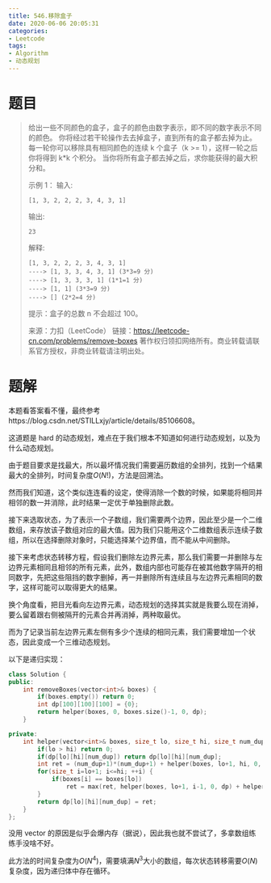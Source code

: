 ```yaml
---
title: 546.移除盒子
date: 2020-06-06 20:05:31
categories:
- Leetcode
tags:
- Algorithm
- 动态规划
---
```


# 题目

> 给出一些不同颜色的盒子，盒子的颜色由数字表示，即不同的数字表示不同的颜色。
> 你将经过若干轮操作去去掉盒子，直到所有的盒子都去掉为止。每一轮你可以移除具有相同颜色的连续 k 个盒子（k >= 1），这样一轮之后你将得到 k*k 个积分。
> 当你将所有盒子都去掉之后，求你能获得的最大积分和。
>
> 示例 1：
> 输入:
>
> ```
> [1, 3, 2, 2, 2, 3, 4, 3, 1]
> ```
>
>
> 输出:
>
> ```
> 23
> ```
>
>
> 解释:
>
> ```
> [1, 3, 2, 2, 2, 3, 4, 3, 1] 
> ----> [1, 3, 3, 4, 3, 1] (3*3=9 分) 
> ----> [1, 3, 3, 3, 1] (1*1=1 分) 
> ----> [1, 1] (3*3=9 分) 
> ----> [] (2*2=4 分)
> ```
>
>
> 提示：盒子的总数 n 不会超过 100。
>
> 来源：力扣（LeetCode）
> 链接：https://leetcode-cn.com/problems/remove-boxes
> 著作权归领扣网络所有。商业转载请联系官方授权，非商业转载请注明出处。

# 题解

本题看答案看不懂，最终参考https://blog.csdn.net/STILLxjy/article/details/85106608。

这道题是 hard 的动态规划，难点在于我们根本不知道如何进行动态规划，以及为什么动态规划。

由于题目要求是找最大，所以最坏情况我们需要遍历数组的全排列，找到一个结果最大的全排列，时间复杂度$O(N!)$，方法是回溯法。

然而我们知道，这个类似连连看的设定，使得消除一个数的时候，如果能将相同并相邻的数一并消除，此时结果一定优于单独删除此数。

接下来选取状态，为了表示一个子数组，我们需要两个边界，因此至少是一个二维数组，来存放该子数组对应的最大值。因为我们只能用这个二维数组表示连续子数组，所以在选择删除对象时，只能选择某个边界值，而不能从中间删除。

接下来考虑状态转移方程，假设我们删除左边界元素，那么我们需要一并删除与左边界元素相同且相邻的所有元素，此外，数组内部也可能存在被其他数字隔开的相同数字，先把这些阻挡的数字删掉，再一并删除所有连续且与左边界元素相同的数字，这样可能可以取得更大的结果。

换个角度看，把目光看向左边界元素，动态规划的选择其实就是我要么现在消掉，要么留着跟右侧被隔开的元素合并再消掉，两种取最优。

而为了记录当前左边界元素左侧有多少个连续的相同元素，我们需要增加一个状态，因此变成一个三维动态规划。

以下是递归实现：

```c++
class Solution {
public:
    int removeBoxes(vector<int>& boxes) {
        if(boxes.empty()) return 0;
        int dp[100][100][100] = {0};
        return helper(boxes, 0, boxes.size()-1, 0, dp);
    }

private:
    int helper(vector<int>& boxes, size_t lo, size_t hi, size_t num_dup, int dp[100][100][100]) {
        if(lo > hi) return 0;
        if(dp[lo][hi][num_dup]) return dp[lo][hi][num_dup];
        int ret = (num_dup+1)*(num_dup+1) + helper(boxes, lo+1, hi, 0, dp);
        for(size_t i=lo+1; i<=hi; ++i) {
            if(boxes[i] == boxes[lo]) 
                ret = max(ret, helper(boxes, lo+1, i-1, 0, dp) + helper(boxes, i, hi, num_dup+1, dp));
        }
        return dp[lo][hi][num_dup] = ret;
    }
};
```

没用 vector 的原因是似乎会爆内存（据说），因此我也就不尝试了，多拿数组练练手没啥不好。

此方法的时间复杂度为$O(N^4)$，需要填满$N^3$大小的数组，每次状态转移需要$O(N)$复杂度，因为递归体中存在循环。